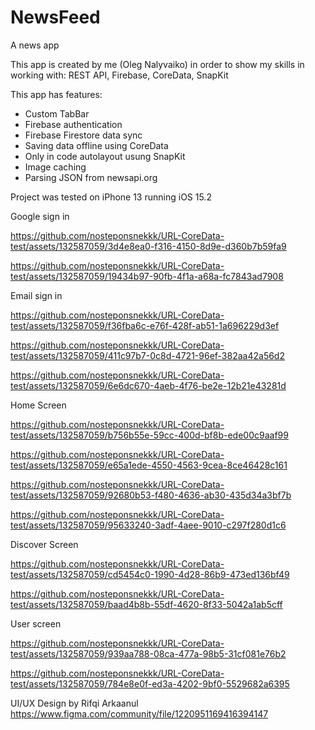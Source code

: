 # NewsFeed
A news app

This app is created by me (Oleg Nalyvaiko) in order to show my skills in working with: REST API, Firebase, CoreData, SnapKit

This app has features:
- Custom TabBar
- Firebase authentication
- Firebase Firestore data sync
- Saving data offline using CoreData
- Only in code autolayout usung SnapKit
- Image caching
- Parsing JSON from newsapi.org

Project was tested on iPhone 13 running iOS 15.2


Google sign in

https://github.com/nosteponsnekkk/URL-CoreData-test/assets/132587059/3d4e8ea0-f316-4150-8d9e-d360b7b59fa9

https://github.com/nosteponsnekkk/URL-CoreData-test/assets/132587059/19434b97-90fb-4f1a-a68a-fc7843ad7908


Email sign in

https://github.com/nosteponsnekkk/URL-CoreData-test/assets/132587059/f36fba6c-e76f-428f-ab51-1a696229d3ef

https://github.com/nosteponsnekkk/URL-CoreData-test/assets/132587059/411c97b7-0c8d-4721-96ef-382aa42a56d2

https://github.com/nosteponsnekkk/URL-CoreData-test/assets/132587059/6e6dc670-4aeb-4f76-be2e-12b21e43281d


Home Screen 

https://github.com/nosteponsnekkk/URL-CoreData-test/assets/132587059/b756b55e-59cc-400d-bf8b-ede00c9aaf99

https://github.com/nosteponsnekkk/URL-CoreData-test/assets/132587059/e65a1ede-4550-4563-9cea-8ce46428c161

https://github.com/nosteponsnekkk/URL-CoreData-test/assets/132587059/92680b53-f480-4636-ab30-435d34a3bf7b

https://github.com/nosteponsnekkk/URL-CoreData-test/assets/132587059/95633240-3adf-4aee-9010-c297f280d1c6


Discover Screen

https://github.com/nosteponsnekkk/URL-CoreData-test/assets/132587059/cd5454c0-1990-4d28-86b9-473ed136bf49

https://github.com/nosteponsnekkk/URL-CoreData-test/assets/132587059/baad4b8b-55df-4620-8f33-5042a1ab5cff


User screen

https://github.com/nosteponsnekkk/URL-CoreData-test/assets/132587059/939aa788-08ca-477a-98b5-31cf081e76b2

https://github.com/nosteponsnekkk/URL-CoreData-test/assets/132587059/784e8e0f-ed3a-4202-9bf0-5529682a6395

UI/UX Design by Rifqi Arkaanul
https://www.figma.com/community/file/1220951169416394147


